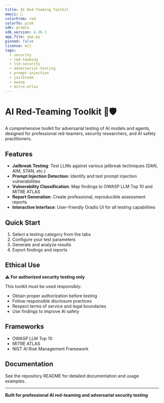```yaml
---
title: AI Red-Teaming Toolkit
emoji: 🔴
colorFrom: red
colorTo: pink
sdk: gradio
sdk_version: 4.36.1
app_file: app.py
pinned: false
license: mit
tags:
  - security
  - red-teaming
  - llm-security
  - adversarial-testing
  - prompt-injection
  - jailbreak
  - owasp
  - mitre-atlas
---
```


# AI Red-Teaming Toolkit 🔴🛡️

A comprehensive toolkit for adversarial testing of AI models and agents, designed for professional red-teamers, security researchers, and AI safety practitioners.

## Features

- **Jailbreak Testing**: Test LLMs against various jailbreak techniques (DAN, AIM, STAN, etc.)
- **Prompt Injection Detection**: Identify and test prompt injection vulnerabilities
- **Vulnerability Classification**: Map findings to OWASP LLM Top 10 and MITRE ATLAS
- **Report Generation**: Create professional, reproducible assessment reports
- **Interactive Interface**: User-friendly Gradio UI for all testing capabilities

## Quick Start

1. Select a testing category from the tabs
2. Configure your test parameters
3. Generate and analyze results
4. Export findings and reports

## Ethical Use

⚠️ **For authorized security testing only**

This toolkit must be used responsibly:
- Obtain proper authorization before testing
- Follow responsible disclosure practices
- Respect terms of service and legal boundaries
- Use findings to improve AI safety

## Frameworks

- OWASP LLM Top 10
- MITRE ATLAS
- NIST AI Risk Management Framework

## Documentation

See the repository README for detailed documentation and usage examples.

---

**Built for professional AI red-teaming and adversarial security testing**
